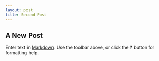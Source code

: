 ```yaml
---
layout: post
title: Second Post
---
```


## A New Post

Enter text in [Markdown](http://daringfireball.net/projects/markdown/). Use the toolbar above, or click the **?** button for formatting help.
